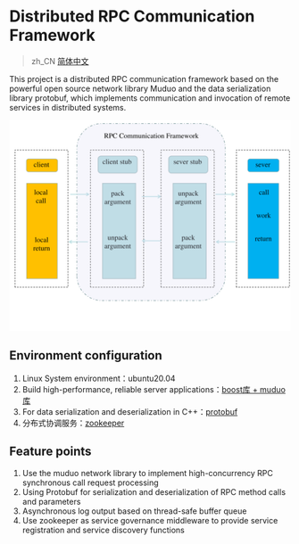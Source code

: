 # Distributed RPC Communication Framework

>zh_CN [简体中文](./readme/README.zh_CN.md) 

This project is a distributed RPC communication framework based on the powerful open source network library Muduo and the data serialization library protobuf, which implements communication and invocation of remote services in distributed systems.

![Distributed RPC Communication Framework](./assets/rpc_01.png)


## Environment configuration
1. Linux System environment：ubuntu20.04
2. Build high-performance, reliable server applications：[boost库 + muduo库](https://blog.csdn.net/m0_46392035/article/details/124502811)
3. For data serialization and deserialization in C++：[protobuf](https://github.com/protocolbuffers/protobuf)
4. 分布式协调服务：[zookeeper](https://blog.csdn.net/weixin_43559950/article/details/118890904)

## Feature points
1. Use the muduo network library to implement high-concurrency RPC synchronous call request processing
2. Using Protobuf for serialization and deserialization of RPC method calls and parameters
3. Asynchronous log output based on thread-safe buffer queue
4. Use zookeeper as service governance middleware to provide service registration and service discovery functions

